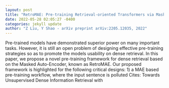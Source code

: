 ```yaml
--- 
layout: post 
title: "RetroMAE: Pre-training Retrieval-oriented Transformers via Masked Auto-Encoder" 
date: 2022-05-28 02:05:27 -0400 
categories: jekyll update 
author: "Z Liu, Y Shao - arXiv preprint arXiv:2205.12035, 2022" 
--- 
```

Pre-trained models have demonstrated superior power on many important tasks. However, it is still an open problem of designing effective pre-training strategies so as to promote the models usability on dense retrieval. In this paper, we propose a novel pre-training framework for dense retrieval based on the Masked Auto-Encoder, known as RetroMAE. Our proposed framework is highlighted for the following critical designs: 1) a MAE based pre-training workflow, where the input sentence is polluted Cites: Towards Unsupervised Dense Information Retrieval with